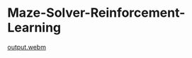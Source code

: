 # Maze-Solver-Reinforcement-Learning

[output.webm](https://github.com/user-attachments/assets/d71a1a45-b93d-4ae8-ab18-ae89efa11d9b)
